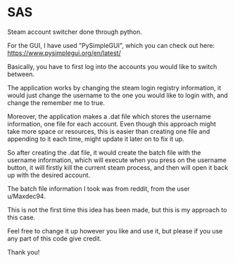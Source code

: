 # SAS
Steam account switcher done through python.

For the GUI, I have used "PySimpleGUI", which you can check out here: https://www.pysimplegui.org/en/latest/

Basically, you have to first log into the accounts you would like to switch between.

The application works by changing the steam login registry information, it would just change the username to the one you would like to login with, and change the remember me to true.

Moreover, the application makes a .dat file which stores the username information, one file for each account.
Even though this approach might take more space or resources, this is easier than creating one file and appending to it each time, might update it later on to fix it up.

So after creating the .dat file, it would create the batch file with the username information, which will execute when you press on the username button, it will firstly kill the current steam process, and then will open it back up with the desired account.

The batch file information I took was from reddit, from the user u/Maxdec94.

This is not the first time this idea has been made, but this is my approach to this case.

Feel free to change it up however you like and use it, but please if you use any part of this code give credit.

Thank you!
